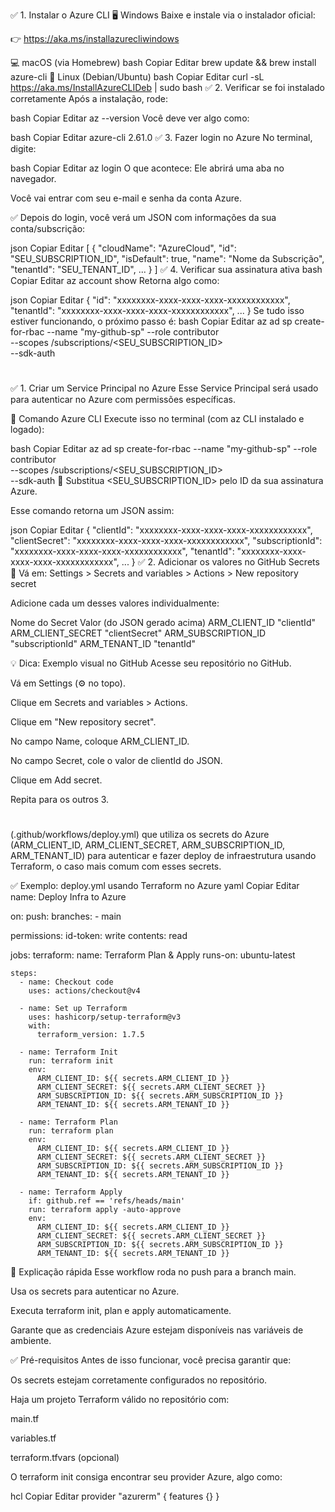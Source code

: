 ✅ 1. Instalar o Azure CLI
🖥️ Windows
Baixe e instale via o instalador oficial:

👉 https://aka.ms/installazurecliwindows

💻 macOS (via Homebrew)
bash
Copiar
Editar
brew update && brew install azure-cli
🐧 Linux (Debian/Ubuntu)
bash
Copiar
Editar
curl -sL https://aka.ms/InstallAzureCLIDeb | sudo bash
✅ 2. Verificar se foi instalado corretamente
Após a instalação, rode:

bash
Copiar
Editar
az --version
Você deve ver algo como:

bash
Copiar
Editar
azure-cli                         2.61.0
✅ 3. Fazer login no Azure
No terminal, digite:

bash
Copiar
Editar
az login
O que acontece:
Ele abrirá uma aba no navegador.

Você vai entrar com seu e-mail e senha da conta Azure.

✅ Depois do login, você verá um JSON com informações da sua conta/subscrição:

json
Copiar
Editar
[
  {
    "cloudName": "AzureCloud",
    "id": "SEU_SUBSCRIPTION_ID",
    "isDefault": true,
    "name": "Nome da Subscrição",
    "tenantId": "SEU_TENANT_ID",
    ...
  }
]
✅ 4. Verificar sua assinatura ativa
bash
Copiar
Editar
az account show
Retorna algo como:

json
Copiar
Editar
{
  "id": "xxxxxxxx-xxxx-xxxx-xxxx-xxxxxxxxxxxx",
  "tenantId": "xxxxxxxx-xxxx-xxxx-xxxx-xxxxxxxxxxxx",
  ...
}
Se tudo isso estiver funcionando, o próximo passo é:
bash
Copiar
Editar
az ad sp create-for-rbac --name "my-github-sp" --role contributor \
  --scopes /subscriptions/<SEU_SUBSCRIPTION_ID> \
  --sdk-auth


# ####################################################################################################

✅ 1. Criar um Service Principal no Azure
Esse Service Principal será usado para autenticar no Azure com permissões específicas.

🔧 Comando Azure CLI
Execute isso no terminal (com az CLI instalado e logado):

bash
Copiar
Editar
az ad sp create-for-rbac --name "my-github-sp" --role contributor \
  --scopes /subscriptions/<SEU_SUBSCRIPTION_ID> \
  --sdk-auth
🔁 Substitua <SEU_SUBSCRIPTION_ID> pelo ID da sua assinatura Azure.

Esse comando retorna um JSON assim:

json
Copiar
Editar
{
  "clientId": "xxxxxxxx-xxxx-xxxx-xxxx-xxxxxxxxxxxx",
  "clientSecret": "xxxxxxxx-xxxx-xxxx-xxxx-xxxxxxxxxxxx",
  "subscriptionId": "xxxxxxxx-xxxx-xxxx-xxxx-xxxxxxxxxxxx",
  "tenantId": "xxxxxxxx-xxxx-xxxx-xxxx-xxxxxxxxxxxx",
  ...
}
✅ 2. Adicionar os valores no GitHub Secrets
🔐 Vá em:
Settings > Secrets and variables > Actions > New repository secret

Adicione cada um desses valores individualmente:

Nome do Secret	Valor (do JSON gerado acima)
ARM_CLIENT_ID	"clientId"
ARM_CLIENT_SECRET	"clientSecret"
ARM_SUBSCRIPTION_ID	"subscriptionId"
ARM_TENANT_ID	"tenantId"

💡 Dica: Exemplo visual no GitHub
Acesse seu repositório no GitHub.

Vá em Settings (⚙️ no topo).

Clique em Secrets and variables > Actions.

Clique em "New repository secret".

No campo Name, coloque ARM_CLIENT_ID.

No campo Secret, cole o valor de clientId do JSON.

Clique em Add secret.

Repita para os outros 3.


# ####################################################################################################


(.github/workflows/deploy.yml) que utiliza os secrets do Azure (ARM_CLIENT_ID, ARM_CLIENT_SECRET, ARM_SUBSCRIPTION_ID, ARM_TENANT_ID) para autenticar e fazer deploy de infraestrutura usando Terraform, o caso mais comum com esses secrets.

✅ Exemplo: deploy.yml usando Terraform no Azure
yaml
Copiar
Editar
name: Deploy Infra to Azure

on:
  push:
    branches:
      - main

permissions:
  id-token: write
  contents: read

jobs:
  terraform:
    name: Terraform Plan & Apply
    runs-on: ubuntu-latest

    steps:
      - name: Checkout code
        uses: actions/checkout@v4

      - name: Set up Terraform
        uses: hashicorp/setup-terraform@v3
        with:
          terraform_version: 1.7.5

      - name: Terraform Init
        run: terraform init
        env:
          ARM_CLIENT_ID: ${{ secrets.ARM_CLIENT_ID }}
          ARM_CLIENT_SECRET: ${{ secrets.ARM_CLIENT_SECRET }}
          ARM_SUBSCRIPTION_ID: ${{ secrets.ARM_SUBSCRIPTION_ID }}
          ARM_TENANT_ID: ${{ secrets.ARM_TENANT_ID }}

      - name: Terraform Plan
        run: terraform plan
        env:
          ARM_CLIENT_ID: ${{ secrets.ARM_CLIENT_ID }}
          ARM_CLIENT_SECRET: ${{ secrets.ARM_CLIENT_SECRET }}
          ARM_SUBSCRIPTION_ID: ${{ secrets.ARM_SUBSCRIPTION_ID }}
          ARM_TENANT_ID: ${{ secrets.ARM_TENANT_ID }}

      - name: Terraform Apply
        if: github.ref == 'refs/heads/main'
        run: terraform apply -auto-approve
        env:
          ARM_CLIENT_ID: ${{ secrets.ARM_CLIENT_ID }}
          ARM_CLIENT_SECRET: ${{ secrets.ARM_CLIENT_SECRET }}
          ARM_SUBSCRIPTION_ID: ${{ secrets.ARM_SUBSCRIPTION_ID }}
          ARM_TENANT_ID: ${{ secrets.ARM_TENANT_ID }}
🧠 Explicação rápida
Esse workflow roda no push para a branch main.

Usa os secrets para autenticar no Azure.

Executa terraform init, plan e apply automaticamente.

Garante que as credenciais Azure estejam disponíveis nas variáveis de ambiente.

✅ Pré-requisitos
Antes de isso funcionar, você precisa garantir que:

Os secrets estejam corretamente configurados no repositório.

Haja um projeto Terraform válido no repositório com:

main.tf

variables.tf

terraform.tfvars (opcional)

O terraform init consiga encontrar seu provider Azure, algo como:

hcl
Copiar
Editar
provider "azurerm" {
  features {}
}
